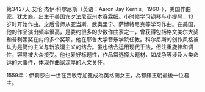第3427天,艾伦·杰伊·科尔尼斯（英语：Aaron Jay Kernis，1960-），美国作曲家。犹太裔。出生于美国宾夕法尼亚州本赛霖姆。小时候学习钢琴与小提琴，13岁时开始作曲。之后曾师从亚当斯、武奥里宁、萨博特尼克等学习作曲。在美国，他的作品演出频率很高，是委约很多的少数作曲家之一，曾获得包括格文美尔大奖和普利策奖在内的多个奖项。他在耶鲁大学音乐学院任教。科尔尼斯的创作风格被认为是简约主义与新浪漫主义的结合。虽也结合运用现代手法，但注重旋律和调性，容易被大众接受。他也爱好标题性，作品常选择大题材，如战争等涉及人类命运的大事件，体现作曲家深厚的人文关怀。

1559年：伊莉莎白一世在西敏寺加冕成為英格蘭女王，為都鐸王朝最後一位君主。
